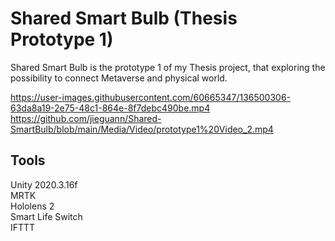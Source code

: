 # Shared Smart Bulb (Thesis Prototype 1)
Shared Smart Bulb is the prototype 1 of my Thesis project, that exploring the possibility to connect Metaverse and physical world.

https://user-images.githubusercontent.com/60665347/136500306-63da8a19-2e75-48c1-864e-8f7debc490be.mp4
https://github.com/jieguann/Shared-SmartBulb/blob/main/Media/Video/prototype1%20Video_2.mp4

## Tools
Unity 2020.3.16f\
MRTK\
Hololens 2\
Smart Life Switch\
IFTTT
